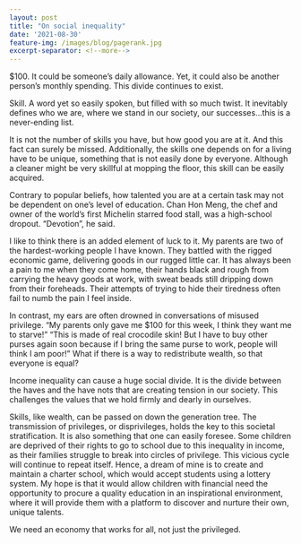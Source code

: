 ```yaml
---
layout: post
title: "On social inequality"
date: '2021-08-30'
feature-img: /images/blog/pagerank.jpg
excerpt-separator: <!--more-->
---
```

$100. It could be someone’s daily allowance. Yet, it could also be another person’s monthly spending. This divide continues to exist.  

Skill. A word yet so easily spoken, but filled with so much twist. It inevitably defines who we are,  where we stand in our society, our successes…this is a never-ending list.  

It is not the number of skills you have, but how good you are at it. And this fact can surely be missed.  Additionally, the skills one depends on for a living have to be unique, something that is not easily done by everyone. Although a cleaner might be very skillful at mopping the floor, this skill can be easily acquired. 

Contrary to popular beliefs, how talented you are at a certain task may not be dependent on one’s level of education. Chan Hon Meng, the chef and owner of the world’s first Michelin starred food stall, was a high-school dropout. “Devotion”, he said.  

I like to think there is an added element of luck to it. My parents are two of the hardest-working people I  have known. They battled with the rigged economic game, delivering goods in our rugged little car. It has always been a pain to me when they come home, their hands black and rough from carrying the heavy goods at work, with sweat beads still dripping down from their foreheads. Their attempts of trying to hide their tiredness often fail to numb the pain I feel inside.  

In contrast, my ears are often drowned in conversations of misused privilege. “My parents only gave  me $100 for this week, I think they want me to starve!” “This is made of real crocodile skin! But I  have to buy other purses again soon because if I bring the same purse to work, people will think I am  poor!” 
What if there is a way to redistribute wealth, so that everyone is equal? 

Income inequality can cause a huge social divide. It is the divide between the haves and the have nots that are creating tension in our society. This challenges the values that we hold firmly and dearly in ourselves.  

Skills, like wealth, can be passed on down the generation tree. The transmission of privileges, or disprivileges, holds the key to this societal stratification. It is also something that one can easily foresee. Some children are deprived of their rights to go to school due to this inequality in income,  as their families struggle to break into circles of privilege. This vicious cycle will continue to repeat itself. Hence, a dream of mine is to create and maintain a charter school, which would accept students using a lottery system. My hope is that it would allow children with financial need the opportunity to procure a quality education in an inspirational environment, where it will provide them with a platform to discover and nurture their own, unique talents.  

We need an economy that works for all, not just the privileged.
